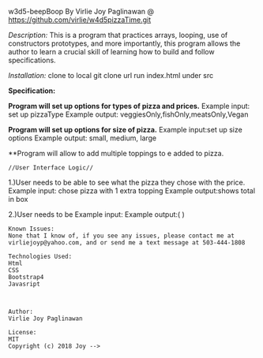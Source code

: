 w3d5-beepBoop
By Virlie Joy Paglinawan @ https://github.com/virlie/w4d5pizzaTime.git



*Description:*
 This is a program that practices arrays, looping, use of constructors prototypes, and more importantly, this program allows the author to learn a crucial skill of learning how to build and follow specifications.

*Installation:*
  clone to local git clone url
  run index.html under src

  **Specification:**



  **Program will set up options for types of pizza and prices.**
  Example input: set up pizzaType
  Example output: veggiesOnly,fishOnly,meatsOnly,Vegan

  **Program will set up options for size of pizza.**
  Example input:set up size options
  Example output: small, medium, large

  **Program will allow to add multiple toppings to e added to pizza.




    //User Interface Logic//

1.)User needs to be able to see what the pizza they chose with the price.
    Example input: chose pizza with 1 extra topping
    Example output:shows total in box

2.)User needs to be
    Example input: 
    Example output:( )






    Known Issues:
    None that I know of, if you see any issues, please contact me at virliejoyp@yahoo.com, and or send me a text message at 503-444-1808

    Technologies Used:
    Html
    CSS
    Bootstrap4
    Javasript



    Author:
    Virlie Joy Paglinawan

    License:
    MIT
    Copyright (c) 2018 Joy -->
